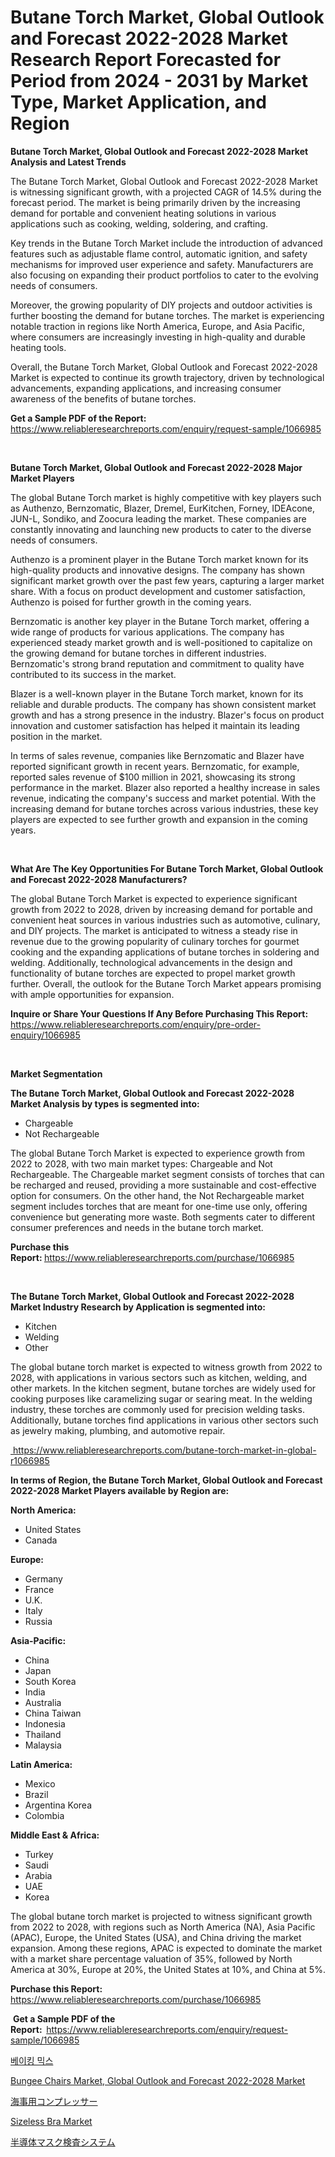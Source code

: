<p><h1>Butane Torch Market, Global Outlook and Forecast 2022-2028 Market Research Report Forecasted for Period from 2024 -  2031 by Market Type, Market Application, and Region</h1></p><p><strong>Butane Torch Market, Global Outlook and Forecast 2022-2028 Market Analysis and Latest Trends</strong></p>
<p><p>The Butane Torch Market, Global Outlook and Forecast 2022-2028 Market is witnessing significant growth, with a projected CAGR of 14.5% during the forecast period. The market is being primarily driven by the increasing demand for portable and convenient heating solutions in various applications such as cooking, welding, soldering, and crafting. </p><p>Key trends in the Butane Torch Market include the introduction of advanced features such as adjustable flame control, automatic ignition, and safety mechanisms for improved user experience and safety. Manufacturers are also focusing on expanding their product portfolios to cater to the evolving needs of consumers. </p><p>Moreover, the growing popularity of DIY projects and outdoor activities is further boosting the demand for butane torches. The market is experiencing notable traction in regions like North America, Europe, and Asia Pacific, where consumers are increasingly investing in high-quality and durable heating tools.</p><p>Overall, the Butane Torch Market, Global Outlook and Forecast 2022-2028 Market is expected to continue its growth trajectory, driven by technological advancements, expanding applications, and increasing consumer awareness of the benefits of butane torches.</p></p>
<p><strong>Get a Sample PDF of the Report:&nbsp;</strong> <a href="https://www.reliableresearchreports.com/enquiry/request-sample/1066985">https://www.reliableresearchreports.com/enquiry/request-sample/1066985</a></p>
<p>&nbsp;</p>
<p><strong>Butane Torch Market, Global Outlook and Forecast 2022-2028 Major Market Players</strong></p>
<p><p>The global Butane Torch market is highly competitive with key players such as Authenzo, Bernzomatic, Blazer, Dremel, EurKitchen, Forney, IDEAcone, JUN-L, Sondiko, and Zoocura leading the market. These companies are constantly innovating and launching new products to cater to the diverse needs of consumers.</p><p>Authenzo is a prominent player in the Butane Torch market known for its high-quality products and innovative designs. The company has shown significant market growth over the past few years, capturing a larger market share. With a focus on product development and customer satisfaction, Authenzo is poised for further growth in the coming years.</p><p>Bernzomatic is another key player in the Butane Torch market, offering a wide range of products for various applications. The company has experienced steady market growth and is well-positioned to capitalize on the growing demand for butane torches in different industries. Bernzomatic's strong brand reputation and commitment to quality have contributed to its success in the market.</p><p>Blazer is a well-known player in the Butane Torch market, known for its reliable and durable products. The company has shown consistent market growth and has a strong presence in the industry. Blazer's focus on product innovation and customer satisfaction has helped it maintain its leading position in the market.</p><p>In terms of sales revenue, companies like Bernzomatic and Blazer have reported significant growth in recent years. Bernzomatic, for example, reported sales revenue of $100 million in 2021, showcasing its strong performance in the market. Blazer also reported a healthy increase in sales revenue, indicating the company's success and market potential. With the increasing demand for butane torches across various industries, these key players are expected to see further growth and expansion in the coming years.</p></p>
<p>&nbsp;</p>
<p><strong>What Are The Key Opportunities For Butane Torch Market, Global Outlook and Forecast 2022-2028 Manufacturers?</strong></p>
<p><p>The global Butane Torch Market is expected to experience significant growth from 2022 to 2028, driven by increasing demand for portable and convenient heat sources in various industries such as automotive, culinary, and DIY projects. The market is anticipated to witness a steady rise in revenue due to the growing popularity of culinary torches for gourmet cooking and the expanding applications of butane torches in soldering and welding. Additionally, technological advancements in the design and functionality of butane torches are expected to propel market growth further. Overall, the outlook for the Butane Torch Market appears promising with ample opportunities for expansion.</p></p>
<p><strong>Inquire or Share Your Questions If Any Before Purchasing This Report:</strong> <a href="https://www.reliableresearchreports.com/enquiry/pre-order-enquiry/1066985">https://www.reliableresearchreports.com/enquiry/pre-order-enquiry/1066985</a></p>
<p>&nbsp;</p>
<p><strong>Market Segmentation</strong></p>
<p><strong>The Butane Torch Market, Global Outlook and Forecast 2022-2028 Market Analysis by types is segmented into:</strong></p>
<p><ul><li>Chargeable</li><li>Not Rechargeable</li></ul></p>
<p><p>The global Butane Torch Market is expected to experience growth from 2022 to 2028, with two main market types: Chargeable and Not Rechargeable. The Chargeable market segment consists of torches that can be recharged and reused, providing a more sustainable and cost-effective option for consumers. On the other hand, the Not Rechargeable market segment includes torches that are meant for one-time use only, offering convenience but generating more waste. Both segments cater to different consumer preferences and needs in the butane torch market.</p></p>
<p><strong>Purchase this Report:&nbsp;</strong><a href="https://www.reliableresearchreports.com/purchase/1066985">https://www.reliableresearchreports.com/purchase/1066985</a></p>
<p>&nbsp;</p>
<p><strong>The Butane Torch Market, Global Outlook and Forecast 2022-2028 Market Industry Research by Application is segmented into:</strong></p>
<p><ul><li>Kitchen</li><li>Welding</li><li>Other</li></ul></p>
<p><p>The global butane torch market is expected to witness growth from 2022 to 2028, with applications in various sectors such as kitchen, welding, and other markets. In the kitchen segment, butane torches are widely used for cooking purposes like caramelizing sugar or searing meat. In the welding industry, these torches are commonly used for precision welding tasks. Additionally, butane torches find applications in various other sectors such as jewelry making, plumbing, and automotive repair.</p></p>
<p><a href="https://www.reliableresearchreports.com/butane-torch-market-in-global-r1066985">&nbsp;https://www.reliableresearchreports.com/butane-torch-market-in-global-r1066985</a></p>
<p><strong>In terms of Region, the Butane Torch Market, Global Outlook and Forecast 2022-2028 Market Players available by Region are:</strong></p>
<p>
    <p> <strong> North America: </strong>
        <ul>
            <li>United States</li>
            <li>Canada</li>
        </ul>
        </p> 
    <p> <strong> Europe: </strong>
        <ul>
            <li>Germany</li>
            <li>France</li>
            <li>U.K.</li>
            <li>Italy</li>
            <li>Russia</li>
        </ul>
        </p> 
    <p> <strong> Asia-Pacific: </strong>
        <ul>
            <li>China</li>
            <li>Japan</li>
            <li>South Korea</li>
            <li>India</li>
            <li>Australia</li>
            <li>China Taiwan</li>
            <li>Indonesia</li>
            <li>Thailand</li>
            <li>Malaysia</li>
        </ul>
        </p> 
    <p> <strong> Latin America: </strong>
        <ul>
            <li>Mexico</li>
            <li>Brazil</li>
            <li>Argentina Korea</li>
            <li>Colombia</li>
        </ul>
        </p> 
    <p> <strong> Middle East & Africa: </strong>
        <ul>
            <li>Turkey</li>
            <li>Saudi</li>
            <li>Arabia</li>
            <li>UAE</li>
            <li>Korea</li>
        </ul>
    </p>
    </p>
<p><p>The global butane torch market is projected to witness significant growth from 2022 to 2028, with regions such as North America (NA), Asia Pacific (APAC), Europe, the United States (USA), and China driving the market expansion. Among these regions, APAC is expected to dominate the market with a market share percentage valuation of 35%, followed by North America at 30%, Europe at 20%, the United States at 10%, and China at 5%.</p></p>
<p><strong>Purchase this Report: </strong><a href="https://www.reliableresearchreports.com/purchase/1066985">https://www.reliableresearchreports.com/purchase/1066985</a></p>
<p>&nbsp;<strong>Get a Sample PDF of the Report:&nbsp;&nbsp;</strong><a href="https://www.reliableresearchreports.com/enquiry/request-sample/1066985">https://www.reliableresearchreports.com/enquiry/request-sample/1066985</a></p>
<p><strong></strong></p>
<p><p><a href="https://github.com/fredrickeglers/Market-Research-Report-List-2/blob/main/675611879832.md">베이킹 믹스</a></p><p><a href="https://github.com/AlysaLedner2023/Market-Research-Report-List-1/blob/main/bungee-chairs-market-global-outlook-and-forecast-2022-2028-market.md">Bungee Chairs Market, Global Outlook and Forecast 2022-2028 Market</a></p><p><a href="https://github.com/JacksonWiza1924/Market-Research-Report-List-1/blob/main/173610986232.md">海事用コンプレッサー</a></p><p><a href="https://issuu.com/reportprime-2/docs/sizeless-bra-market-size-2030.pptx">Sizeless Bra Market</a></p><p><a href="https://github.com/hwbcz413288296/Market-Research-Report-List-2/blob/main/584689186231.md">半導体マスク検査システム</a></p></p>